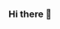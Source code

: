 ### Hi there 👋

<!--
**hilljosh92/hilljosh92** is a ✨ _special_ ✨ repository because its `README.md` (this file) appears on your GitHub profile.

- 🔭 I’m currently working on getting myself sponsored and be the best creator that I can possibly be.
- 🌱 I’m currently learning all of this but I'm a very confident person and Iam going to to give this my best.
- 👯 I’m looking to collaborate on my stocks.
- 🤔 I’m looking for help with any and everything at the moment.
- 💬 Ask me about anything and I'll answer your questions to the best of my ability.
- 📫 How to reach me: Is threw the my website there on my page.
- 😄 
- ⚡ 
-->

